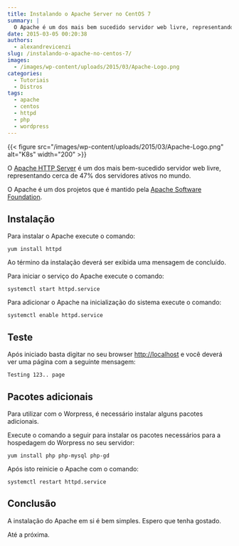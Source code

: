 ```yaml
---
title: Instalando o Apache Server no CentOS 7
summary: |
  O Apache é um dos mais bem sucedido servidor web livre, representando cerca de 47% dos servidores ativos no mundo.
date: 2015-03-05 00:20:38
authors:
  - alexandrevicenzi
slug: /instalando-o-apache-no-centos-7/
images:
  - /images/wp-content/uploads/2015/03/Apache-Logo.png
categories:
  - Tutoriais
  - Distros
tags:
  - apache
  - centos
  - httpd
  - php
  - wordpress
---
```


{{< figure src="/images/wp-content/uploads/2015/03/Apache-Logo.png" alt="K8s" width="200" >}}

O [Apache HTTP Server](http://httpd.apache.org/docs/) é um dos mais bem-sucedido servidor web livre, representando cerca de 47% dos servidores ativos no mundo.

O Apache é um dos projetos que é mantido pela [Apache Software Foundation](https://www.apache.org/).

## Instalação

Para instalar o Apache execute o comando:

`yum install httpd`

Ao término da instalação deverá ser exibida uma mensagem de concluído.

Para iniciar o serviço do Apache execute o comando:

`systemctl start httpd.service`

Para adicionar o Apache na inicialização do sistema execute o comando:

`systemctl enable httpd.service`

## Teste

Após iniciado basta digitar no seu browser [http://localhost](http://localhost) e você deverá ver uma página com a seguinte mensagem:

`Testing 123.. page`

## Pacotes adicionais

Para utilizar com o Worpress, é necessário instalar alguns pacotes adicionais.

Execute o comando a seguir para instalar os pacotes necessários para a hospedagem do Worpress no seu servidor:

`yum install php php-mysql php-gd`

Após isto reinicie o Apache com o comando:

`systemctl restart httpd.service`

## Conclusão

A instalação do Apache em si é bem simples. Espero que tenha gostado.

Até a próxima.
